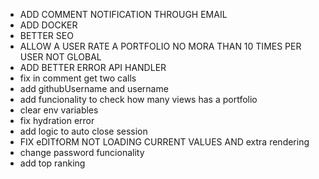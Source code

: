 - ADD COMMENT NOTIFICATION THROUGH EMAIL
- ADD DOCKER
- BETTER SEO
- ALLOW A USER RATE A PORTFOLIO NO MORA THAN 10 TIMES PER USER NOT GLOBAL
- ADD BETTER ERROR API HANDLER
- fix in comment get two calls
- add githubUsername and username
- add funcionality to check how many views has a portfolio
- clear env variables
- fix hydration error
- add logic to auto close session
- FIX eDITfORM NOT LOADING CURRENT VALUES AND extra rendering
- change password funcionality
- add top ranking


